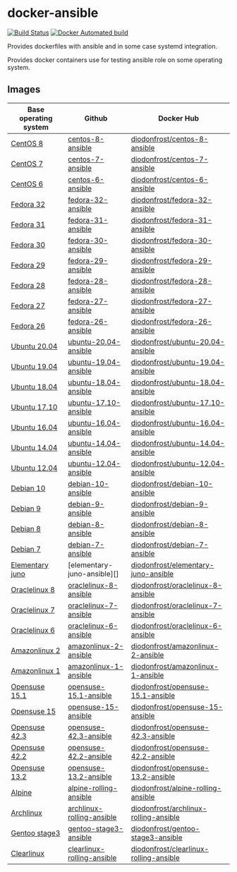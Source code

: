 # docker-ansible

[![Build Status](https://travis-ci.com/diodonfrost/docker-ansible.svg?branch=master)](https://travis-ci.com/diodonfrost/docker-ansible)
[![Docker Automated build](https://img.shields.io/docker/automated/diodonfrost/centos-7-ansible.svg?maxAge=2592000)](https://hub.docker.com/r/diodonfrost/centos-7-ansible/)

Provides dockerfiles with ansible and in some case systemd integration.

Provides docker containers use for testing ansible role on some operating system.

## Images

| Base operating system         | Github                         | Docker Hub                                 |
| ----------------------------- | ------------------------------ | ------------------------------------------ |
| [CentOS 8][CentOS]            | [centos-8-ansible][]           | [diodonfrost/centos-8-ansible][]           |
| [CentOS 7][CentOS]            | [centos-7-ansible][]           | [diodonfrost/centos-7-ansible][]           |
| [CentOS 6][CentOS]            | [centos-6-ansible][]           | [diodonfrost/centos-6-ansible][]           |
| [Fedora 32][Fedora]           | [fedora-32-ansible][]          | [diodonfrost/fedora-32-ansible][]          |
| [Fedora 31][Fedora]           | [fedora-31-ansible][]          | [diodonfrost/fedora-31-ansible][]          |
| [Fedora 30][Fedora]           | [fedora-30-ansible][]          | [diodonfrost/fedora-30-ansible][]          |
| [Fedora 29][Fedora]           | [fedora-29-ansible][]          | [diodonfrost/fedora-29-ansible][]          |
| [Fedora 28][Fedora]           | [fedora-28-ansible][]          | [diodonfrost/fedora-28-ansible][]          |
| [Fedora 27][Fedora]           | [fedora-27-ansible][]          | [diodonfrost/fedora-27-ansible][]          |
| [Fedora 26][Fedora]           | [fedora-26-ansible][]          | [diodonfrost/fedora-26-ansible][]          |
| [Ubuntu 20.04][Ubuntu]        | [ubuntu-20.04-ansible][]       | [diodonfrost/ubuntu-20.04-ansible][]       |
| [Ubuntu 19.04][Ubuntu]        | [ubuntu-19.04-ansible][]       | [diodonfrost/ubuntu-19.04-ansible][]       |
| [Ubuntu 18.04][Ubuntu]        | [ubuntu-18.04-ansible][]       | [diodonfrost/ubuntu-18.04-ansible][]       |
| [Ubuntu 17.10][Ubuntu]        | [ubuntu-17.10-ansible][]       | [diodonfrost/ubuntu-17.10-ansible][]       |
| [Ubuntu 16.04][Ubuntu]        | [ubuntu-16.04-ansible][]       | [diodonfrost/ubuntu-16.04-ansible][]       |
| [Ubuntu 14.04][Ubuntu]        | [ubuntu-14.04-ansible][]       | [diodonfrost/ubuntu-14.04-ansible][]       |
| [Ubuntu 12.04][Ubuntu]        | [ubuntu-12.04-ansible][]       | [diodonfrost/ubuntu-12.04-ansible][]       |
| [Debian 10][Debian]           | [debian-10-ansible][]          | [diodonfrost/debian-10-ansible][]          |
| [Debian 9][Debian]            | [debian-9-ansible][]           | [diodonfrost/debian-9-ansible][]           |
| [Debian 8][Debian]            | [debian-8-ansible][]           | [diodonfrost/debian-8-ansible][]           |
| [Debian 7][Debian]            | [debian-7-ansible][]           | [diodonfrost/debian-7-ansible][]           |
| [Elementary juno][Elementary] | [elementary-juno-ansible][]    | [diodonfrost/elementary-juno-ansible][]    |
| [Oraclelinux 8][Oraclelinux]  | [oraclelinux-8-ansible][]      | [diodonfrost/oraclelinux-8-ansible][]      |
| [Oraclelinux 7][Oraclelinux]  | [oraclelinux-7-ansible][]      | [diodonfrost/oraclelinux-7-ansible][]      |
| [Oraclelinux 6][Oraclelinux]  | [oraclelinux-6-ansible][]      | [diodonfrost/oraclelinux-6-ansible][]      |
| [Amazonlinux 2][Amazonlinux]  | [amazonlinux-2-ansible][]      | [diodonfrost/amazonlinux-2-ansible][]      |
| [Amazonlinux 1][Amazonlinux]  | [amazonlinux-1-ansible][]      | [diodonfrost/amazonlinux-1-ansible][]      |
| [Opensuse 15.1][Opensuse]     | [opensuse-15.1-ansible][]      | [diodonfrost/opensuse-15.1-ansible][]      |
| [Opensuse 15][Opensuse]       | [opensuse-15-ansible][]        | [diodonfrost/opensuse-15-ansible][]        |
| [Opensuse 42.3][Opensuse]     | [opensuse-42.3-ansible][]      | [diodonfrost/opensuse-42.3-ansible][]      |
| [Opensuse 42.2][Opensuse]     | [opensuse-42.2-ansible][]      | [diodonfrost/opensuse-42.2-ansible][]      |
| [Opensuse 13.2][Opensuse]     | [opensuse-13.2-ansible][]      | [diodonfrost/opensuse-13.2-ansible][]      |
| [Alpine][Alpine]              | [alpine-rolling-ansible][]     | [diodonfrost/alpine-rolling-ansible][]     |
| [Archlinux][Archlinux]        | [archlinux-rolling-ansible][]  | [diodonfrost/archlinux-rolling-ansible][]  |
| [Gentoo stage3][Gentoo]       | [gentoo-stage3-ansible][]      | [diodonfrost/gentoo-stage3-ansible][]      |
| [Clearlinux][Clearlinux]      | [clearlinux-rolling-ansible][] | [diodonfrost/clearlinux-rolling-ansible][] |

[Centos]: https://hub.docker.com/_/centos/
[Fedora]: https://hub.docker.com/_/fedora/
[Ubuntu]: https://hub.docker.com/_/ubuntu/
[Debian]: https://hub.docker.com/_/debian/
[Elementary]: https://hub.docker.com/r/elementary/docker
[Oraclelinux]: https://hub.docker.com/_/oraclelinux/
[Amazonlinux]: https://hub.docker.com/_/amazonlinux/
[Opensuse]: https://hub.docker.com/_/opensuse/
[Alpine]: https://hub.docker.com/_/alpine
[Archlinux]: https://hub.docker.com/r/base/archlinux/
[Gentoo]: https://hub.docker.com/r/gentoo/stage3-amd64/
[Clearlinux]: https://hub.docker.com/_/clearlinux

[centos-8-ansible]: https://github.com/diodonfrost/docker-ansible/blob/master/centos-8-ansible/Dockerfile.centos-8
[centos-7-ansible]: https://github.com/diodonfrost/docker-ansible/blob/master/centos-7-ansible/Dockerfile.centos-7
[centos-6-ansible]: https://github.com/diodonfrost/docker-ansible/blob/master/centos-6-ansible/Dockerfile.centos-6
[fedora-32-ansible]: https://github.com/diodonfrost/docker-ansible/blob/master/fedora-32-ansible/Dockerfile.fedora-32
[fedora-31-ansible]: https://github.com/diodonfrost/docker-ansible/blob/master/fedora-31-ansible/Dockerfile.fedora-31
[fedora-30-ansible]: https://github.com/diodonfrost/docker-ansible/blob/master/fedora-30-ansible/Dockerfile.fedora-30
[fedora-29-ansible]: https://github.com/diodonfrost/docker-ansible/blob/master/fedora-29-ansible/Dockerfile.fedora-29
[fedora-28-ansible]: https://github.com/diodonfrost/docker-ansible/blob/master/fedora-28-ansible/Dockerfile.fedora-28
[fedora-27-ansible]: https://github.com/diodonfrost/docker-ansible/blob/master/fedora-27-ansible/Dockerfile.fedora-27
[fedora-26-ansible]: https://github.com/diodonfrost/docker-ansible/blob/master/fedora-26-ansible/Dockerfile.fedora-28
[ubuntu-20.04-ansible]: https://github.com/diodonfrost/docker-ansible/blob/master/ubuntu-20.04-ansible/Dockerfile.ubuntu-20.04
[ubuntu-19.04-ansible]: https://github.com/diodonfrost/docker-ansible/blob/master/ubuntu-19.04-ansible/Dockerfile.ubuntu-19.04
[ubuntu-18.04-ansible]: https://github.com/diodonfrost/docker-ansible/blob/master/ubuntu-18.04-ansible/Dockerfile.ubuntu-18.04
[ubuntu-17.10-ansible]: https://github.com/diodonfrost/docker-ansible/blob/master/ubuntu-17.10-ansible/Dockerfile.ubuntu-17.10
[ubuntu-16.04-ansible]: https://github.com/diodonfrost/docker-ansible/blob/master/ubuntu-16.04-ansible/Dockerfile.ubuntu-16.04
[ubuntu-14.04-ansible]: https://github.com/diodonfrost/docker-ansible/blob/master/ubuntu-14.04-ansible/Dockerfile.ubuntu-14.04
[ubuntu-12.04-ansible]: https://github.com/diodonfrost/docker-ansible/blob/master/ubuntu-12.04-ansible/Dockerfile.ubuntu-12.04
[debian-10-ansible]: https://github.com/diodonfrost/docker-ansible/blob/master/debian-10-ansible/Dockerfile.debian-10
[debian-9-ansible]: https://github.com/diodonfrost/docker-ansible/blob/master/debian-9-ansible/Dockerfile.debian-9
[debian-8-ansible]: https://github.com/diodonfrost/docker-ansible/blob/master/debian-8-ansible/Dockerfile.debian-8
[debian-7-ansible]: https://github.com/diodonfrost/docker-ansible/blob/master/debian-7-ansible/Dockerfile.debian-7
[Elementary juno]: https://github.com/diodonfrost/docker-ansible/blob/master/elementary-juno-ansible/Dockerfile.elementary-juno
[oraclelinux-8-ansible]: https://github.com/diodonfrost/docker-ansible/blob/master/oraclelinux-8-ansible/Dockerfile.oraclelinux-8
[oraclelinux-7-ansible]: https://github.com/diodonfrost/docker-ansible/blob/master/oraclelinux-7-ansible/Dockerfile.oraclelinux-7
[oraclelinux-6-ansible]: https://github.com/diodonfrost/docker-ansible/blob/master/oraclelinux-6-ansible/Dockerfile.oraclelinux-6
[amazonlinux-2-ansible]: https://github.com/diodonfrost/docker-ansible/blob/master/amazonlinux-2-ansible/Dockerfile.amazonlinux-2
[amazonlinux-1-ansible]: https://github.com/diodonfrost/docker-ansible/blob/master/amazonlinux-1-ansible/Dockerfile.amazonlinux-1
[opensuse-15.1-ansible]: https://github.com/diodonfrost/docker-ansible/blob/master/opensuse-15.1-ansible/Dockerfile.opensuse-15.1
[opensuse-15-ansible]: https://github.com/diodonfrost/docker-ansible/blob/master/opensuse-15-ansible/Dockerfile.opensuse-15
[opensuse-42.3-ansible]: https://github.com/diodonfrost/docker-ansible/blob/master/opensuse-42.3-ansible/Dockerfile.opensuse-42.3
[opensuse-42.2-ansible]: https://github.com/diodonfrost/docker-ansible/blob/master/opensuse-42.2-ansible/Dockerfile.opensuse-42.2
[opensuse-13.2-ansible]: https://github.com/diodonfrost/docker-ansible/blob/master/opensuse-13.2-ansible/Dockerfile.opensuse-13.2
[alpine-rolling-ansible]: https://github.com/diodonfrost/docker-ansible/blob/master/alpine-rolling-ansible/Dockerfile.alpine-rolling
[archlinux-rolling-ansible]: https://github.com/diodonfrost/docker-ansible/blob/master/archlinux-rolling-ansible/Dockerfile.archlinux-rolling
[gentoo-stage3-ansible]: https://github.com/diodonfrost/docker-ansible/blob/master/gentoo-stage3-ansible/Dockerfile.gentoo-stage3
[clearlinux-rolling-ansible]: https://github.com/diodonfrost/docker-ansible/blob/master/clearlinux-rolling-ansible/Dockerfile.clearlinux-rolling

[diodonfrost/centos-8-ansible]: https://hub.docker.com/r/diodonfrost/centos-8-ansible
[diodonfrost/centos-7-ansible]: https://hub.docker.com/r/diodonfrost/centos-7-ansible
[diodonfrost/centos-6-ansible]: https://hub.docker.com/r/diodonfrost/centos-6-ansible
[diodonfrost/fedora-32-ansible]: https://hub.docker.com/r/diodonfrost/fedora-32-ansible
[diodonfrost/fedora-31-ansible]: https://hub.docker.com/r/diodonfrost/fedora-31-ansible
[diodonfrost/fedora-30-ansible]: https://hub.docker.com/r/diodonfrost/fedora-30-ansible
[diodonfrost/fedora-29-ansible]: https://hub.docker.com/r/diodonfrost/fedora-29-ansible
[diodonfrost/fedora-28-ansible]: https://hub.docker.com/r/diodonfrost/fedora-28-ansible
[diodonfrost/fedora-27-ansible]: https://hub.docker.com/r/diodonfrost/fedora-27-ansible
[diodonfrost/fedora-26-ansible]: https://hub.docker.com/r/diodonfrost/fedora-26-ansible
[diodonfrost/ubuntu-20.04-ansible]: https://hub.docker.com/r/diodonfrost/ubuntu-20.04-ansible
[diodonfrost/ubuntu-19.04-ansible]: https://hub.docker.com/r/diodonfrost/ubuntu-19.04-ansible
[diodonfrost/ubuntu-18.04-ansible]: https://hub.docker.com/r/diodonfrost/ubuntu-18.04-ansible
[diodonfrost/ubuntu-17.10-ansible]: https://hub.docker.com/r/diodonfrost/ubuntu-17.10-ansible
[diodonfrost/ubuntu-16.04-ansible]: https://hub.docker.com/r/diodonfrost/ubuntu-16.04-ansible
[diodonfrost/ubuntu-14.04-ansible]: https://hub.docker.com/r/diodonfrost/ubuntu-14.04-ansible
[diodonfrost/ubuntu-12.04-ansible]: https://hub.docker.com/r/diodonfrost/ubuntu-12.04-ansible
[diodonfrost/debian-10-ansible]: https://hub.docker.com/r/diodonfrost/debian-10-ansible
[diodonfrost/debian-9-ansible]: https://hub.docker.com/r/diodonfrost/debian-9-ansible
[diodonfrost/debian-8-ansible]: https://hub.docker.com/r/diodonfrost/debian-8-ansible
[diodonfrost/debian-7-ansible]: https://hub.docker.com/r/diodonfrost/debian-7-ansible
[diodonfrost/elementary-juno-ansible]: https://hub.docker.com/r/diodonfrost/elementary-juno-ansible
[diodonfrost/oraclelinux-8-ansible]: https://hub.docker.com/r/diodonfrost/oraclelinux-8-ansible
[diodonfrost/oraclelinux-7-ansible]: https://hub.docker.com/r/diodonfrost/oraclelinux-7-ansible
[diodonfrost/oraclelinux-6-ansible]: https://hub.docker.com/r/diodonfrost/oraclelinux-6-ansible
[diodonfrost/amazonlinux-2-ansible]: https://hub.docker.com/r/diodonfrost/amazonlinux-2-ansible
[diodonfrost/amazonlinux-1-ansible]: https://hub.docker.com/r/diodonfrost/oraclelinux-1-ansible
[diodonfrost/opensuse-15.1-ansible]:  https://hub.docker.com/r/diodonfrost/opensuse-15.1-ansible
[diodonfrost/opensuse-15-ansible]:  https://hub.docker.com/r/diodonfrost/opensuse-15-ansible
[diodonfrost/opensuse-42.3-ansible]:  https://hub.docker.com/r/diodonfrost/opensuse-42.3-ansible
[diodonfrost/opensuse-42.2-ansible]:  https://hub.docker.com/r/diodonfrost/opensuse-42.2-ansible
[diodonfrost/opensuse-13.2-ansible]:  https://hub.docker.com/r/diodonfrost/opensuse-13.2-ansible
[diodonfrost/alpine-rolling-ansible]: https://hub.docker.com/r/diodonfrost/alpine-rolling-ansible
[diodonfrost/archlinux-rolling-ansible]: https://hub.docker.com/r/diodonfrost/archlinux-rolling-ansible
[diodonfrost/gentoo-stage3-ansible]: https://hub.docker.com/r/diodonfrost/gentoo-stage3-ansible
[diodonfrost/clearlinux-rolling-ansible]: https://hub.docker.com/r/diodonfrost/clearlinux-rolling-ansible
